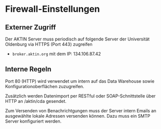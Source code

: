 ﻿Firewall-Einstellungen
======================

Externer Zugriff
----------------

Der AKTIN Server muss periodisch auf folgende Server
der Universität Oldenburg via HTTPS (Port 443) zugreifen

* `broker.aktin.org` mit dem IP: 134.106.87.42

Interne Regeln
--------------

Port 80 (HTTP) wird verwendet um intern auf das Data
Warehouse sowie Konfigurationoberflächen zuzugreifen.

Zusätzlich werden Datenimport per RESTful oder SOAP-Schnittstelle über HTTP
an /aktin/cda gesendet.

Zum Versenden von Benachrichtgungen muss der Server intern
Emails an ausgewählte lokale Adressen versenden können. Dazu muss
ein SMTP Server konfiguriert werden.
